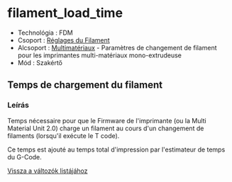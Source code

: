 # filament\_load\_time

* Technológia : FDM
* Csoport : [Réglages du Filament](../filament_settings/filament_settings.md)
* Alcsoport : [Multimatériaux](../filament_settings/filament_settings.md#multimatériaux) - Paramètres de changement de filament pour les imprimantes multi-matériaux mono-extrudeuse
* Mód : Szakértő

## Temps de chargement du filament

### Leírás

Temps nécessaire pour que le Firmware de l'imprimante \(ou la Multi Material Unit 2.0\) charge un filament au cours d'un changement de filaments \(lorsqu'il exécute le T code\).

Ce temps est ajouté au temps total d'impression par l'estimateur de temps du G-Code.

[Vissza a változók listájához](variable_list.md)

